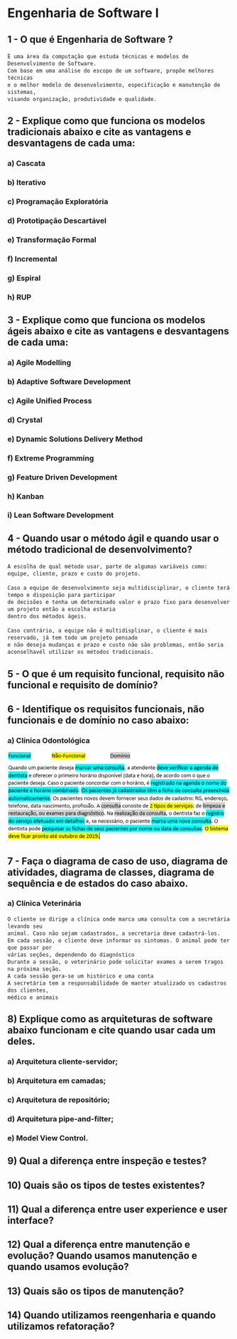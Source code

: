 # Engenharia de Software I

## 1 - O que é Engenharia de Software ?

	É uma área da computação que estuda técnicas e modelos de Desenvolvimento de Software. 
	Com base em uma análise	do escopo de um software, propõe melhores técnicas 
	e o melhor modelo de desenvolvimento, especificação e manutenção de sistemas,
	visando organização, produtividade e qualidade.
	
## 2 - Explique como que funciona os modelos tradicionais abaixo e cite as vantagens e desvantagens de cada uma:

### a) Cascata
### b) Iterativo
### c) Programação Exploratória
### d) Prototipação Descartável
### e) Transformação Formal
### f) Incremental
### g) Espiral
### h) RUP

## 3 - Explique como que funciona os modelos ágeis abaixo e cite as vantagens e desvantagens de cada uma:

### a) Agile Modelling
### b) Adaptive Software Development
### c) Agile Unified Process
### d) Crystal
### e) Dynamic Solutions Delivery Method
### f) Extreme Programming
### g) Feature Driven Development
### h) Kanban
### i) Lean Software Development

## 4 - Quando usar o método ágil e quando usar o método tradicional de desenvolvimento?

	A escolha de qual método usar, parte de algumas variáveis como: equipe, cliente, prazo e custo do projeto.

	Caso a equipe de desenvolvimento seja multidisciplinar, o cliente terá tempo e disposição para participar
	de decisões e tenha um determinado valor e prazo fixo para desenvolver um projeto então a escolha estaria
	dentro dos métodos ágeis.
  
	Caso contrário, a equipe não é multidisplinar, o cliente é mais reservado, já tem todo um projeto pensado
	e não deseja mudanças e prazo e custo não são problemas, então seria aconselhavél utilizar os métodos tradicionais.
  
## 5 - O que é um requisito funcional, requisito não funcional e requisito de domínio?
  
## 6 - Identifique os requisitos funcionais, não funcionais e de domínio no caso abaixo:
 
### a) Clínica Odontológica
![Clínica Odontológica](https://raw.githubusercontent.com/vifelisberto/EngenhariaSoftware/master/ClinicaOdontologica.PNG)

## 7 - Faça o diagrama de caso de uso, diagrama de atividades, diagrama de classes, diagrama de sequência e de estados do caso abaixo.

### a) Clínica Veterinária
	O cliente se dirige a clínica onde marca uma consulta com a secretária levando seu
	animal. Caso não sejam cadastrados, a secretaria deve cadastrá-los.
	Em cada sessão, o cliente deve informar os sintomas. O animal pode ter que passar por
	várias seções, dependendo do diagnóstico
	Durante a sessão, o veterinário pode solicitar exames a serem tragos na próxima seção.
	A cada sessão gera-se um histórico e uma conta
	A secretária tem a responsabilidade de manter atualizado os cadastros dos clientes,
	médico e animais

## 8) Explique como as arquiteturas de software abaixo funcionam e cite quando usar cada um deles.

### a) Arquitetura cliente-servidor;
### b) Arquitetura em camadas;
### c) Arquitetura de repositório;
### d) Arquitetura pipe-and-filter;
### e) Model View Control.

## 9) Qual a diferença entre inspeção e testes?

## 10) Quais são os tipos de testes existentes?

## 11) Qual a diferença entre user experience e user interface?

## 12) Qual a diferença entre manutenção e evolução? Quando usamos manutenção e quando usamos evolução?

## 13) Quais são os tipos de manutenção?

## 14) Quando utilizamos reengenharia e quando utilizamos refatoração?
